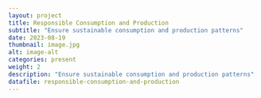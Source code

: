 ```yaml
---
layout: project
title: Responsible Consumption and Production
subtitle: "Ensure sustainable consumption and production patterns"
date: 2023-08-19
thumbnail: image.jpg
alt: image-alt
categories: present
weight: 2
description: "Ensure sustainable consumption and production patterns"
datafile: responsible-consumption-and-production
---
```

